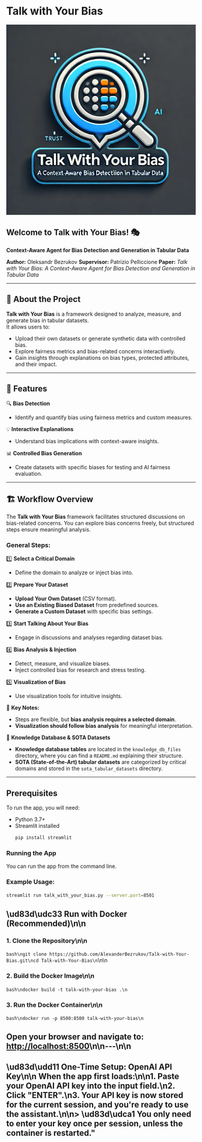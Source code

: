 # Talk with Your Bias  

![Logo](logo/picture.png)  

## Welcome to Talk with Your Bias! 🎭  
**Context-Aware Agent for Bias Detection and Generation in Tabular Data**  

**Author:** Oleksandr Bezrukov
**Supervisor:** Patrizio Pelliccione
**Paper:** *Talk with Your Bias: A Context-Aware Agent for Bias Detection and Generation in Tabular Data*  

---

## 📌 About the Project  

**Talk with Your Bias** is a framework designed to analyze, measure, and generate bias in tabular datasets.  
It allows users to:  
- Upload their own datasets or generate synthetic data with controlled bias.  
- Explore fairness metrics and bias-related concerns interactively.  
- Gain insights through explanations on bias types, protected attributes, and their impact.  

---

## 🚀 Features  

🔍 **Bias Detection**  
- Identify and quantify bias using fairness metrics and custom measures.  

💡 **Interactive Explanations**  
- Understand bias implications with context-aware insights.  

📊 **Controlled Bias Generation**  
- Create datasets with specific biases for testing and AI fairness evaluation.  

---

## 🏗️ Workflow Overview  

The **Talk with Your Bias** framework facilitates structured discussions on bias-related concerns. You can explore bias concerns freely, but structured steps ensure meaningful analysis.  

### General Steps:  

1️⃣ **Select a Critical Domain**  
- Define the domain to analyze or inject bias into.  

2️⃣ **Prepare Your Dataset**  
- **Upload Your Own Dataset** (CSV format).  
- **Use an Existing Biased Dataset** from predefined sources.  
- **Generate a Custom Dataset** with specific bias settings.  

3️⃣ **Start Talking About Your Bias**  
- Engage in discussions and analyses regarding dataset bias.  

4️⃣ **Bias Analysis & Injection**  
- Detect, measure, and visualize biases.  
- Inject controlled bias for research and stress testing.  

5️⃣ **Visualization of Bias**  
- Use visualization tools for intuitive insights.  

📌 **Key Notes:**  
- Steps are flexible, but **bias analysis requires a selected domain**.  
- **Visualization should follow bias analysis** for meaningful interpretation. 

📂 **Knowledge Database & SOTA Datasets**  
- **Knowledge database tables** are located in the `knowledge_db_files` directory, where you can find a `README.md` explaining their structure.  
- **SOTA (State-of-the-Art) tabular datasets** are categorized by critical domains and stored in the `sota_tabular_datasets` directory.

---

## Prerequisites

To run the app, you will need:
- Python 3.7+
- Streamlit installed
  ```bash
  pip install streamlit
  ```
  
### Running the App

You can run the app from the command line.

### Example Usage:
  ```bash
  streamlit run talk_with_your_bias.py --server.port=8501 
  ```

## \ud83d\udc33 Run with Docker (Recommended)\n\n
### 1. Clone the Repository\n\n
```bash\ngit clone https://github.com/AlexanderBezrukov/Talk-with-Your-Bias.git\ncd Talk-with-Your-Bias\n```\n\n
### 2. Build the Docker Image\n\n
```bash\ndocker build -t talk-with-your-bias .\n```
### 3. Run the Docker Container\n\n
```bash\ndocker run -p 8500:8500 talk-with-your-bias\n```
## Open your browser and navigate to: [http://localhost:8500](http://localhost:8500)\n\n---\n\n
## \ud83d\udd11 One-Time Setup: OpenAI API Key\n\n When the app first loads:\n\n1. Paste your **OpenAI API key** into the input field.\n2. Click **\"ENTER\"**.\n3. Your API key is now stored for the current session, and you're ready to use the assistant.\n\n> \ud83d\udca1 You only need to enter your key **once per session**, unless the container is restarted."

